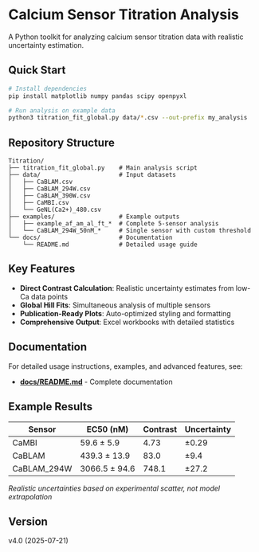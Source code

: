 # Calcium Sensor Titration Analysis

A Python toolkit for analyzing calcium sensor titration data with realistic uncertainty estimation.

## Quick Start

```bash
# Install dependencies
pip install matplotlib numpy pandas scipy openpyxl

# Run analysis on example data
python3 titration_fit_global.py data/*.csv --out-prefix my_analysis
```

## Repository Structure

```
Titration/
├── titration_fit_global.py    # Main analysis script
├── data/                      # Input datasets
│   ├── CaBLAM.csv
│   ├── CaBLAM_294W.csv
│   ├── CaBLAM_390W.csv
│   ├── CaMBI.csv
│   └── GeNL(Ca2+)_480.csv
├── examples/                  # Example outputs
│   ├── example_af_am_al_ft_*  # Complete 5-sensor analysis
│   └── CaBLAM_294W_50nM_*     # Single sensor with custom threshold
└── docs/                      # Documentation
    └── README.md              # Detailed usage guide
```

## Key Features

- **Direct Contrast Calculation**: Realistic uncertainty estimates from low-Ca data points
- **Global Hill Fits**: Simultaneous analysis of multiple sensors
- **Publication-Ready Plots**: Auto-optimized styling and formatting
- **Comprehensive Output**: Excel workbooks with detailed statistics

## Documentation

For detailed usage instructions, examples, and advanced features, see:
- **[docs/README.md](docs/README.md)** - Complete documentation

## Example Results

| Sensor | EC50 (nM) | Contrast | Uncertainty |
|--------|-----------|----------|-------------|
| CaMBI | 59.6 ± 5.9 | 4.73 | ±0.29 |
| CaBLAM | 439.3 ± 13.9 | 83.0 | ±9.4 |
| CaBLAM_294W | 3066.5 ± 94.6 | 748.1 | ±27.2 |

*Realistic uncertainties based on experimental scatter, not model extrapolation*

## Version

v4.0 (2025-07-21) 
